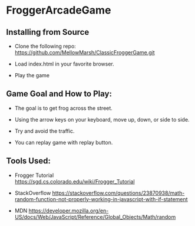# FroggerArcadeGame

## Installing from Source

* Clone the following repo:
  https://github.com/MellowMarsh/ClassicFroggerGame.git
  
* Load index.html in your favorite browser.

* Play the game

## Game Goal and How to Play:

* The goal is to get frog across the street. 

* Using the arrow keys on your keyboard, move up, down, or side to side.

* Try and avoid the traffic.

* You can replay game with replay button.

## Tools Used:

* Frogger Tutorial  
  https://sgd.cs.colorado.edu/wiki/Frogger_Tutorial
  
* StackOverflow
  https://stackoverflow.com/questions/23870938/math-random-function-not-properly-working-in-javascript-with-if-statement
  
* MDN
  https://developer.mozilla.org/en-US/docs/Web/JavaScript/Reference/Global_Objects/Math/random
  
